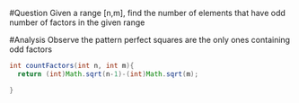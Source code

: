 #Question
Given a range [n,m], find the number of elements that have odd number of factors in the given range

#Analysis
Observe the pattern
perfect squares are the only ones containing odd factors

```java
int countFactors(int n, int m){
  return (int)Math.sqrt(n-1)-(int)Math.sqrt(m);

}
